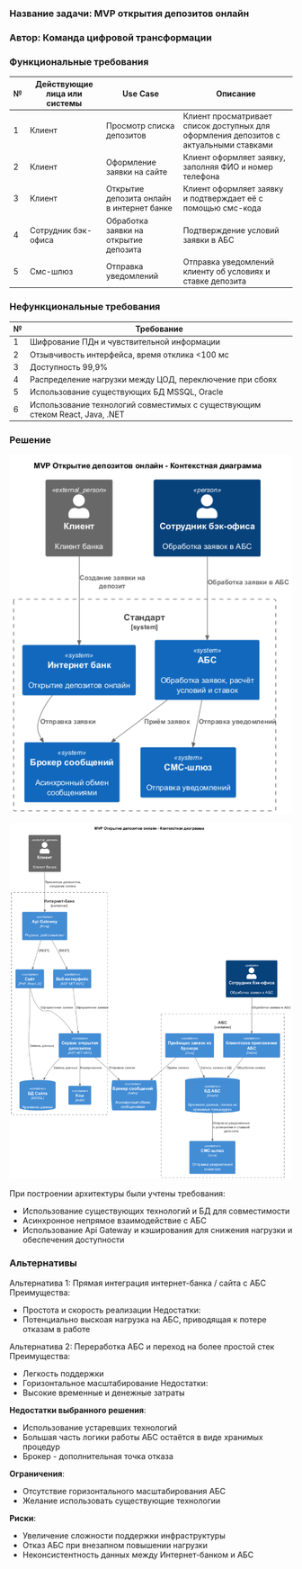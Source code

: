 ### <a name="_b7urdng99y53"></a>**Название задачи:** MVP открытия депозитов онлайн
### <a name="_hjk0fkfyohdk"></a>**Автор:** Команда цифровой трансформации
### <a name="_3bfxc9a45514"></a>**Функциональные требования**

| **№** | **Действующие лица или системы** | **Use Case**                              | **Описание**                                                                          |
|-------|----------------------------------|-------------------------------------------|---------------------------------------------------------------------------------------|
| 1     | Клиент                           | Просмотр списка депозитов                 | Клиент просматривает список доступных для оформления депозитов с актуальными ставками |
| 2     | Клиент                           | Оформление заявки на сайте                | Клиент оформляет заявку, заполняя ФИО и номер телефона                                |
| 3     | Клиент                           | Открытие депозита онлайн в интернет банке | Клиент оформляет заявку и подтверждает её с помощью смс-кода                          |
| 4     | Сотрудник бэк-офиса              | Обработка заявки на открытие депозита     | Подтверждение условий заявки в АБС                                                    |
| 5     | Смс-шлюз                         | Отправка уведомлений                      | Отправка уведомлений клиенту об условиях и ставке депозита                            |

### <a name="_u8xz25hbrgql"></a>**Нефункциональные требования**

| **№** | **Требование**                                                               |
|-------|------------------------------------------------------------------------------|
| 1     | Шифрование ПДн и чувствительной информации                                   |
| 2     | Отзывчивость интерфейса, время отклика <100 мс                               |
| 3     | Доступность 99,9%                                                            |
| 4     | Распределение нагрузки между ЦОД, переключение при сбоях                     |
| 5     | Использование существующих БД MSSQL, Oracle                                  |
| 6     | Использование технологий совместимых с существующим стеком React, Java, .NET |

### <a name="_qmphm5d6rvi3"></a>**Решение**
![Контекст.png](./Контекст.png)

![Контейнер.png](./Контейнер.png)

При построении архитектуры были учтены требования:
- Использование существующих технологий и БД для совместимости
- Асинхронное непрямое взаимодействие с АБС
- Использование Api Gateway и кэширования для снижения нагрузки и обеспечения доступности

### <a name="_bjrr7veeh80c"></a>**Альтернативы**

Альтернатива 1: Прямая интеграция интернет-банка / сайта с АБС
Преимущества:
- Простота и скорость реализации
Недостатки:
- Потенциально выскоая нагрузка на АБС, приводящая к потере отказам в работе

Альтернатива 2: Переработка АБС и переход на более простой стек
Преимущества:
- Легкость поддержки
- Горизонтальное масштабирование
Недостатки:
- Высокие временные и денежные затраты

**Недостатки выбранного решения**:
- Использование устаревших технологий
- Большая часть логики работы АБС остаётся в виде хранимых процедур
- Брокер - дополнительная точка отказа

**Ограничения**:
- Отсутствие горизонтального масштабирования АБС
- Желание использовать существующие технологии

**Риски**:
- Увеличение сложности поддержки инфраструктуры
- Отказ АБС при внезапном повышении нагрузки
- Неконсистентность данных между Интернет-банком и АБС



